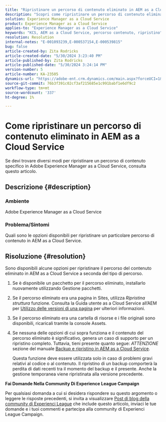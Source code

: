 ```yaml
---
title: "Ripristinare un percorso di contenuto eliminato in AEM as a Cloud Service"
description: "Scopri come ripristinare un percorso di contenuto eliminato in Adobe Experience Manager as a Cloud Service."
solution: Experience Manager as a Cloud Service
product: Experience Manager as a Cloud Service
applies-to: "Experience Manager as a Cloud Service"
keywords: "KCS, AEM as a Cloud Service, percorso contenuto, ripristino"
resolution: Resolution
internal-notes: "E-001093239,E-000537154,E-000539815"
bug: false
article-created-by: Zita Rodricks
article-created-date: "5/30/2024 3:23:40 PM"
article-published-by: Zita Rodricks
article-published-date: "5/30/2024 3:24:14 PM"
version-number: 5
article-number: KA-23505
dynamics-url: "https://adobe-ent.crm.dynamics.com/main.aspx?forceUCI=1&pagetype=entityrecord&etn=knowledgearticle&id=bc363094-981e-ef11-840a-000d3a372703"
source-git-commit: 76b3f391c02cf3af215685e1c991babf1e6df9c2
workflow-type: tm+mt
source-wordcount: '337'
ht-degree: 1%

---
```


# Come ripristinare un percorso di contenuto eliminato in AEM as a Cloud Service


Se devi trovare diversi modi per ripristinare un percorso di contenuto specifico in Adobe Experience Manager as a Cloud Service, consulta questo articolo.

## Descrizione {#description}


### <b>Ambiente</b>

Adobe Experience Manager as a Cloud Service



### <b>Problema/Sintomi</b>

Quali sono le opzioni disponibili per ripristinare un particolare percorso di contenuto in AEM as a Cloud Service.


## Risoluzione {#resolution}


Sono disponibili alcune opzioni per ripristinare il percorso del contenuto eliminato in AEM as a Cloud Service a seconda del tipo di percorso.

1. Se è disponibile un pacchetto per il percorso eliminato, installarlo nuovamente utilizzando Gestione pacchetti.


2. Se il percorso eliminato era una pagina in Sites, utilizza *Ripristina struttura* funzione. Consulta la Guida utente as a Cloud Service all’AEM per [Utilizzo delle versioni di una pagina](https://experienceleague.adobe.com/docs/experience-manager-cloud-service/content/sites/authoring/features/page-versions.html) per ulteriori informazioni.


3. Se il percorso eliminato era una cartella di risorse e i file originali sono disponibili, ricaricali tramite la console Assets.


4. Se nessuna delle opzioni di cui sopra funziona e il contenuto del percorso eliminato è significativo, genera un caso di supporto per un ripristino completo. Tuttavia, tieni presente quanto segue: *ATTENZIONE* sezione del manuale [Backup e ripristino in AEM as a Cloud Service](https://experienceleague.adobe.com/docs/experience-manager-cloud-service/content/operations/backup.html).

   Questa funzione deve essere utilizzata solo in caso di problemi gravi relativi al codice o al contenuto. Il ripristino di un backup comporterà la perdita di dati recenti tra il momento del backup e il presente. Anche la gestione temporanea viene ripristinata alla versione precedente.




<b>Fai Domande Nella Community Di Experience League Campaign</b>

Per qualsiasi domanda a cui si desidera rispondere su questo argomento o leggere le risposte precedenti, si invita a visualizzare [Post di blog della community di Experienci League](https://experienceleaguecommunities.adobe.com/t5/adobe-experience-manager-blogs/introducing-top-kcs-articles-curated-for-your-aem/ba-p/672734#M1180) che include questo articolo, inviaci le tue domande e i tuoi commenti e partecipa alla community di Experienci League Campaign.


